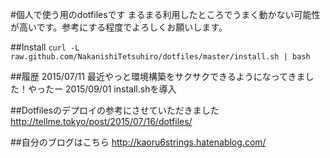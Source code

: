#個人で使う用のdotfilesです
まるまる利用したところでうまく動かない可能性が高いです。参考にする程度でよろしくお願いします。

##Install
`curl -L raw.github.com/NakanishiTetsuhiro/dotfiles/master/install.sh | bash`

##履歴
2015/07/11 最近やっと環境構築をサクサクできるようになってきました！やったー
2015/09/01 install.shを導入

##Dotfilesのデプロイの参考にさせていただきました
http://tellme.tokyo/post/2015/07/16/dotfiles/

##自分のブログはこちら
http://kaoru6strings.hatenablog.com/
